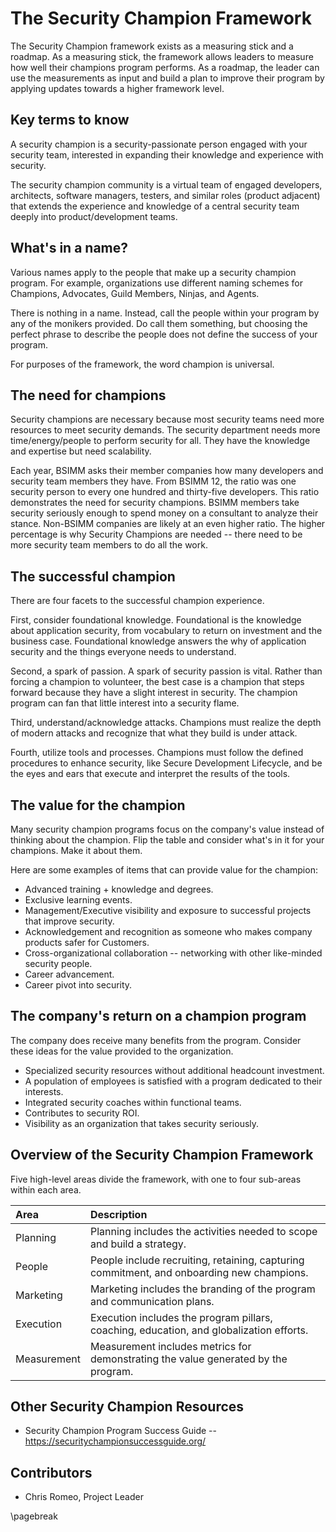 # The Security Champion Framework

The Security Champion framework exists as a measuring stick and a roadmap. As a measuring stick, the framework allows leaders to measure how well their champions program performs. As a roadmap, the leader can use the measurements as input and build a plan to improve their program by applying updates towards a higher framework level.

## Key terms to know

A security champion is a security-passionate person engaged with your security team, interested in expanding their knowledge and experience with security.

The security champion community is a virtual team of engaged developers, architects, software managers, testers, and similar roles (product adjacent) that extends the experience and knowledge of a central security team deeply into product/development teams.

## What's in a name?

Various names apply to the people that make up a security champion program. For example, organizations use different naming schemes for Champions, Advocates, Guild Members, Ninjas, and Agents.

There is nothing in a name. Instead, call the people within your program by any of the monikers provided. Do call them something, but choosing the perfect phrase to describe the people does not define the success of your program.

For purposes of the framework, the word champion is universal. 

## The need for champions

Security champions are necessary because most security teams need more resources to meet security demands. The security department needs more time/energy/people to perform security for all. They have the knowledge and expertise but need scalability.

Each year, BSIMM asks their member companies how many developers and security team members they have. From BSIMM 12, the ratio was one security person to every one hundred and thirty-five developers. This ratio demonstrates the need for security champions. BSIMM members take security seriously enough to spend money on a consultant to analyze their stance. Non-BSIMM companies are likely at an even higher ratio. The higher percentage is why Security Champions are needed -- there need to be more security team members to do all the work.

## The successful champion

There are four facets to the successful champion experience.

First, consider foundational knowledge. Foundational is the knowledge about application security, from vocabulary to return on investment and the business case. Foundational knowledge answers the why of application security and the things everyone needs to understand.

Second, a spark of passion. A spark of security passion is vital. Rather than forcing a champion to volunteer, the best case is a champion that steps forward because they have a slight interest in security. The champion program can fan that little interest into a security flame.

Third, understand/acknowledge attacks. Champions must realize the depth of modern attacks and recognize that what they build is under attack.

Fourth, utilize tools and processes. Champions must follow the defined procedures to enhance security, like Secure Development Lifecycle, and be the eyes and ears that execute and interpret the results of the tools.

## The value for the champion

Many security champion programs focus on the company's value instead of thinking about the champion. Flip the table and consider what's in it for your champions. Make it about them.

Here are some examples of items that can provide value for the champion:

* Advanced training + knowledge and degrees.
* Exclusive learning events.
* Management/Executive visibility and exposure to successful projects that improve security.
* Acknowledgement and recognition as someone who makes company products safer for Customers.
* Cross-organizational collaboration -- networking with other like-minded security people.
* Career advancement.
* Career pivot into security.

## The company's return on a champion program

The company does receive many benefits from the program. Consider these ideas for the value provided to the organization.

* Specialized security resources without additional headcount investment.
* A population of employees is satisfied with a program dedicated to their interests.
* Integrated security coaches within functional teams.
* Contributes to security ROI.
* Visibility as an organization that takes security seriously.

## Overview of the Security Champion Framework

Five high-level areas divide the framework, with one to four sub-areas within each area.

| Area | Description |
|:---|:---|
| Planning | Planning includes the activities needed to scope and build a strategy. |
| People | People include recruiting, retaining, capturing commitment, and onboarding new champions. |
| Marketing | Marketing includes the branding of the program and communication plans. |
| Execution | Execution includes the program pillars, coaching, education, and globalization efforts. |
| Measurement | Measurement includes metrics for demonstrating the value generated by the program. |

## Other Security Champion Resources

* Security Champion Program Success Guide -- https://securitychampionsuccessguide.org/

## Contributors

* Chris Romeo, Project Leader

\pagebreak
